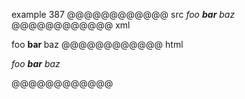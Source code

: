 example 387
@@@@@@@@@@@@ src
*foo **bar** baz*
@@@@@@@@@@@@ xml
<?xml version="1.0" encoding="UTF-8"?>
<!DOCTYPE document SYSTEM "CommonMark.dtd">
<document xmlns="http://commonmark.org/xml/1.0">
  <paragraph>
    <emph>
      <text>foo </text>
      <strong>
        <text>bar</text>
      </strong>
      <text> baz</text>
    </emph>
  </paragraph>
</document>
@@@@@@@@@@@@ html
<p><em>foo <strong>bar</strong> baz</em></p>
@@@@@@@@@@@@
